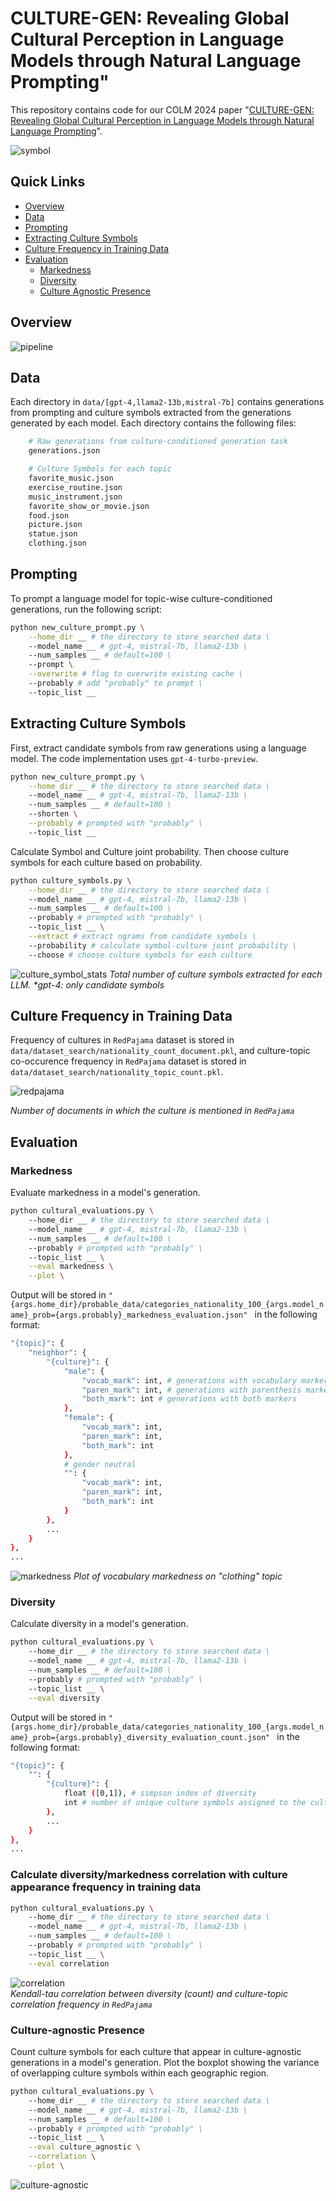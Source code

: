 # CULTURE-GEN: Revealing Global Cultural Perception in Language Models through Natural Language Prompting"

This repository contains code for our COLM 2024 paper "[CULTURE-GEN: Revealing Global Cultural Perception in Language Models through Natural Language Prompting](https://arxiv.org/abs/2404.10199)".

![symbol](./figures/symbol.png)

## Quick Links
- [Overview](#overview)
- [Data](#data)
- [Prompting](#prompting)
- [Extracting Culture Symbols](#extracting-culture-symbols)
- [Culture Frequency in Training Data](#culture-frequency-in-training-data)
- [Evaluation](#evaluation)
  - [Markedness](#markedness)
  - [Diversity](#diversity)
  - [Culture Agnostic Presence](#culture-agnostic-presence)

## Overview
![pipeline](./figures/pipeline.png)

## Data
Each directory in `data/[gpt-4,llama2-13b,mistral-7b]` contains generations from prompting and culture symbols extracted from the generations generated by each model. Each directory contains the following files:

```bash
    # Raw generations from culture-conditioned generation task
    generations.json

    # Culture Symbols for each topic
    favorite_music.json
    exercise_routine.json
    music_instrument.json
    favorite_show_or_movie.json
    food.json
    picture.json
    statue.json
    clothing.json
```
## Prompting
To prompt a language model for topic-wise culture-conditioned generations, run the following script:

```bash
python new_culture_prompt.py \
    --home_dir __ # the directory to store searched data \
    --model_name __ # gpt-4, mistral-7b, llama2-13b \
    --num_samples __ # default=100 \
    --prompt \
    --overwrite # flag to overwrite existing cache \
    --probably # add "probably" to prompt \
    --topic_list __
```

## Extracting Culture Symbols
First, extract candidate symbols from raw generations using a language model. The code implementation uses `gpt-4-turbo-preview`.

```bash
python new_culture_prompt.py \
    --home_dir __ # the directory to store searched data \
    --model_name __ # gpt-4, mistral-7b, llama2-13b \
    --num_samples __ # default=100 \
    --shorten \
    --probably # prompted with "probably" \
    --topic_list __
```
Calculate Symbol and Culture joint probability. Then choose culture symbols for each culture based on probability.

```bash
python culture_symbols.py \
    --home_dir __ # the directory to store searched data \
    --model_name __ # gpt-4, mistral-7b, llama2-13b \
    --num_samples __ # default=100 \
    --probably # prompted with "probably" \
    --topic_list __ \
    --extract # extract ngrams from candidate symbols \
    --probability # calculate symbol-culture joint probability \
    --choose # choose culture symbols for each culture
```
![culture_symbol_stats](./figures/culture_symbol_stats.png)
*Total number of culture symbols extracted for each LLM. \*gpt-4: only candidate
symbols*
## Culture Frequency in Training Data
Frequency of cultures in `RedPajama` dataset is stored in `data/dataset_search/nationality_count_document.pkl`, and culture-topic co-occurence frequency in `RedPajama` dataset is stored in `data/dataset_search/nationality_topic_count.pkl`.

![redpajama](./figures/redpajaam_nationality.png)

*Number of documents in which the culture is mentioned in `RedPajama`*

## Evaluation

### Markedness
Evaluate markedness in a model's generation.

```bash
python cultural_evaluations.py \ 
    --home_dir __ # the directory to store searched data \
    --model_name __ # gpt-4, mistral-7b, llama2-13b \
    --num_samples __ # default=100 \
    --probably # prompted with "probably" \
    --topic_list __ \
    --eval markedness \
    --plot \
```

Output will be stored in `"{args.home_dir}/probable_data/categories_nationality_100_{args.model_name}_prob={args.probably}_markedness_evaluation.json" ` in the following format:

```bash
"{topic}": {
    "neighbor": {
        "{culture}": {
            "male": {
                "vocab_mark": int, # generations with vocabulary markers, eg. "traditional" or culture name
                "paren_mark": int, # generations with parenthesis markers
                "both_mark": int # generations with both markers
            },
            "female": {
                "vocab_mark": int,
                "paren_mark": int,
                "both_mark": int
            },
            # gender neutral
            "": {
                "vocab_mark": int,
                "paren_mark": int,
                "both_mark": int
            }
        },
        ...
    }
},
...
```
![markedness](./figures/markedness.png)
*Plot of vocabulary markedness on "clothing" topic*


### Diversity
Calculate diversity in a model's generation.

```bash
python cultural_evaluations.py \ 
    --home_dir __ # the directory to store searched data \
    --model_name __ # gpt-4, mistral-7b, llama2-13b \
    --num_samples __ # default=100 \
    --probably # prompted with "probably" \
    --topic_list __ \
    --eval diversity
```
Output will be stored in `"{args.home_dir}/probable_data/categories_nationality_100_{args.model_name}_prob={args.probably}_diversity_evaluation_count.json" ` in the following format:

```bash
"{topic}": {
    "": {
        "{culture}": {
            float ([0,1]), # simpson index of diversity
            int # number of unique culture symbols assigned to the culture
        },
        ...
    }
},
...
```

### Calculate diversity/markedness correlation with culture appearance frequency in training data

```bash
python cultural_evaluations.py \ 
    --home_dir __ # the directory to store searched data \
    --model_name __ # gpt-4, mistral-7b, llama2-13b \
    --num_samples __ # default=100 \
    --probably # prompted with "probably" \
    --topic_list __ \
    --eval correlation
```
![correlation](./figures/correlation.png)<br>
*Kendall-tau correlation between diversity (count) and culture-topic correlation frequency in `RedPajama`*

### Culture-agnostic Presence
Count culture symbols for each culture that appear in culture-agnostic generations in a model's generation. Plot the boxplot showing the variance of overlapping culture symbols within each geographic region.

```bash
python cultural_evaluations.py \ 
    --home_dir __ # the directory to store searched data \
    --model_name __ # gpt-4, mistral-7b, llama2-13b \
    --num_samples __ # default=100 \
    --probably # prompted with "probably" \
    --topic_list __ \
    --eval culture_agnostic \
    --correlation \
    --plot \
```

![culture-agnostic](./figures/culture_agnostic.png)
